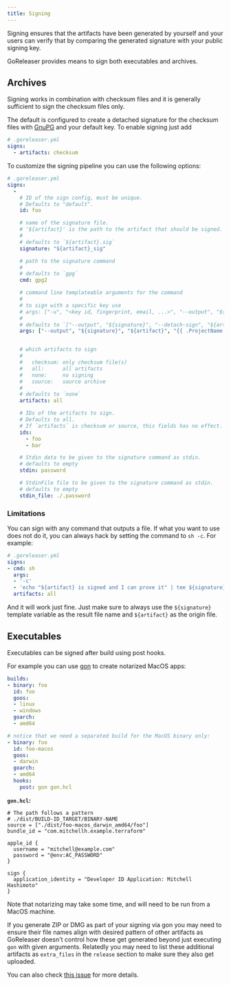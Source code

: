 ```yaml
---
title: Signing
---
```


Signing ensures that the artifacts have been generated by yourself and your
users can verify that by comparing the generated signature with your public
signing key.

GoReleaser provides means to sign both executables and archives.

## Archives

Signing works in combination with checksum files and it is generally sufficient
to sign the checksum files only.

The default is configured to create a detached signature for the checksum files
with [GnuPG](https://www.gnupg.org/) and your default key. To enable signing
just add

```yaml
# .goreleaser.yml
signs:
  - artifacts: checksum
```

To customize the signing pipeline you can use the following options:

```yaml
# .goreleaser.yml
signs:
  -
    # ID of the sign config, must be unique.
    # Defaults to "default".
    id: foo

    # name of the signature file.
    # '${artifact}' is the path to the artifact that should be signed.
    #
    # defaults to `${artifact}.sig`
    signature: "${artifact}_sig"

    # path to the signature command
    #
    # defaults to `gpg`
    cmd: gpg2

    # command line templateable arguments for the command
    #
    # to sign with a specific key use
    # args: ["-u", "<key id, fingerprint, email, ...>", "--output", "${signature}", "--detach-sign", "${artifact}"]
    #
    # defaults to `["--output", "${signature}", "--detach-sign", "${artifact}"]`
    args: ["--output", "${signature}", "${artifact}", "{{ .ProjectName }}"]


    # which artifacts to sign
    #
    #   checksum: only checksum file(s)
    #   all:      all artifacts
    #   none:     no signing
    #   source:   source archive
    #
    # defaults to `none`
    artifacts: all

    # IDs of the artifacts to sign.
    # Defaults to all.
    # If `artifacts` is checksum or source, this fields has no effect.
    ids:
      - foo
      - bar

    # Stdin data to be given to the signature command as stdin.
    # defaults to empty
    stdin: password

    # StdinFile file to be given to the signature command as stdin.
    # defaults to empty
    stdin_file: ./.password
```

### Limitations

You can sign with any command that outputs a file.
If what you want to use does not do it, you can always hack by setting the
command to `sh -c`. For example:

```yaml
# .goreleaser.yml
signs:
- cmd: sh
  args:
  - '-c'
  - 'echo "${artifact} is signed and I can prove it" | tee ${signature}'
  artifacts: all
```

And it will work just fine. Just make sure to always use the `${signature}`
template variable as the result file name and `${artifact}` as the origin file.


## Executables

Executables can be signed after build using post hooks.

For example you can use [gon][] to create notarized MacOS apps:

```yaml
builds:
- binary: foo
  id: foo
  goos:
  - linux
  - windows
  goarch:
  - amd64

# notice that we need a separated build for the MacOS binary only:
- binary: foo
  id: foo-macos
  goos:
  - darwin
  goarch:
  - amd64
  hooks:
    post: gon gon.hcl
```
**`gon.hcl`:**
```hcl
# The path follows a pattern
# ./dist/BUILD-ID_TARGET/BINARY-NAME
source = ["./dist/foo-macos_darwin_amd64/foo"]
bundle_id = "com.mitchellh.example.terraform"

apple_id {
  username = "mitchell@example.com"
  password = "@env:AC_PASSWORD"
}

sign {
  application_identity = "Developer ID Application: Mitchell Hashimoto"
}
```

Note that notarizing may take some time, and will need to be run from a MacOS machine.

If you generate ZIP or DMG as part of your signing via gon you may need
to ensure their file names align with desired pattern of other artifacts
as GoReleaser doesn't control how these get generated beyond just executing `gon`
with given arguments. Relatedly you may need to list these additional artifacts
as `extra_files` in the `release` section to make sure they also get uploaded.

You can also check [this issue](https://github.com/amane3/goreleaser/issues/1227) for more details.

[gon]: https://github.com/mitchellh/gon
